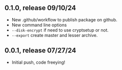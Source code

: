 ## 0.1.0, release 09/10/24
- New .github/workflow to publish package on github.
- New command line options
- `--disk-encrypt` if need to use cryptsetup or not.
- `--export` create master and lesser archive.

## 0.0.1, release 07/27/24
* Initial push, code freeying!
